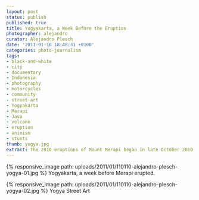 ```yaml
---
layout: post
status: publish
published: true
title: Yogyakarta, a Week Before the Eruption
photographer: alejandro
curator: Alejandro Plesch
date: '2011-01-10 18:48:31 +0100'
categories: photo-journalism
tags:
- black-and-white
- city
- documentary
- Indonesia
- photography
- motorcycles
- community
- street-art
- Yogyakarta
- Merapi
- Java
- volcano
- eruption
- animism
- stunts
thumb: yogya.jpg
extract: The 2010 eruptions of Mount Merapi began in late October 2010 when Mount Merapi in Central Java, Indonesia began an increasingly violent series of eruptions that continued into November, culminating in repeated outbursts of lava and ashes.
---
```



{% responsive_image path: uploads/2011/01/110110-alejandro-plesch-yogya-01.jpg %}
Yogyakarta, a week before Merapi erupted.

{% responsive_image path: uploads/2011/01/110110-alejandro-plesch-yogya-02.jpg %}
Yogya Street Art
